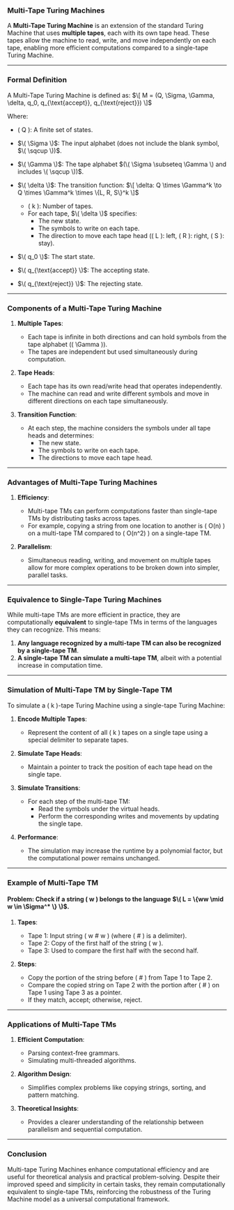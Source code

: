 ### **Multi-Tape Turing Machines**

A **Multi-Tape Turing Machine** is an extension of the standard Turing Machine that uses **multiple tapes**, each with its own tape head. These tapes allow the machine to read, write, and move independently on each tape, enabling more efficient computations compared to a single-tape Turing Machine.

---

### **Formal Definition**

A Multi-Tape Turing Machine is defined as:
$\[
M = (Q, \Sigma, \Gamma, \delta, q_0, q_{\text{accept}}, q_{\text{reject}})
\]$

Where:
- \( Q \): A finite set of states.
- $\( \Sigma \)$: The input alphabet (does not include the blank symbol, $\( \sqcup \))$.
- $\( \Gamma \)$: The tape alphabet $(\( \Sigma \subseteq \Gamma \) and includes \( \sqcup \))$.
- $\( \delta \)$: The transition function:
  $\[
  \delta: Q \times \Gamma^k \to Q \times \Gamma^k \times \{L, R, S\}^k
  \]$
  - \( k \): Number of tapes.
  - For each tape, $\( \delta \)$ specifies:
    - The new state.
    - The symbols to write on each tape.
    - The direction to move each tape head (\( L \): left, \( R \): right, \( S \): stay).

- $\( q_0 \)$: The start state.
- $\( q_{\text{accept}} \)$: The accepting state.
- $\( q_{\text{reject}} \)$: The rejecting state.

---

### **Components of a Multi-Tape Turing Machine**

1. **Multiple Tapes**:
   - Each tape is infinite in both directions and can hold symbols from the tape alphabet (\( \Gamma \)).
   - The tapes are independent but used simultaneously during computation.

2. **Tape Heads**:
   - Each tape has its own read/write head that operates independently.
   - The machine can read and write different symbols and move in different directions on each tape simultaneously.

3. **Transition Function**:
   - At each step, the machine considers the symbols under all tape heads and determines:
     - The new state.
     - The symbols to write on each tape.
     - The directions to move each tape head.

---

### **Advantages of Multi-Tape Turing Machines**

1. **Efficiency**:
   - Multi-tape TMs can perform computations faster than single-tape TMs by distributing tasks across tapes.
   - For example, copying a string from one location to another is \( O(n) \) on a multi-tape TM compared to \( O(n^2) \) on a single-tape TM.

2. **Parallelism**:
   - Simultaneous reading, writing, and movement on multiple tapes allow for more complex operations to be broken down into simpler, parallel tasks.

---

### **Equivalence to Single-Tape Turing Machines**

While multi-tape TMs are more efficient in practice, they are computationally **equivalent** to single-tape TMs in terms of the languages they can recognize. This means:

1. **Any language recognized by a multi-tape TM can also be recognized by a single-tape TM**.
2. **A single-tape TM can simulate a multi-tape TM**, albeit with a potential increase in computation time.

---

### **Simulation of Multi-Tape TM by Single-Tape TM**

To simulate a \( k \)-tape Turing Machine using a single-tape Turing Machine:

1. **Encode Multiple Tapes**:
   - Represent the content of all \( k \) tapes on a single tape using a special delimiter to separate tapes.

2. **Simulate Tape Heads**:
   - Maintain a pointer to track the position of each tape head on the single tape.

3. **Simulate Transitions**:
   - For each step of the multi-tape TM:
     - Read the symbols under the virtual heads.
     - Perform the corresponding writes and movements by updating the single tape.

4. **Performance**:
   - The simulation may increase the runtime by a polynomial factor, but the computational power remains unchanged.

---

### **Example of Multi-Tape TM**

#### Problem: Check if a string \( w \) belongs to the language $\( L = \{ww \mid w \in \Sigma^* \} \)$.

1. **Tapes**:
   - Tape 1: Input string \( w \# w \) (where \( \# \) is a delimiter).
   - Tape 2: Copy of the first half of the string \( w \).
   - Tape 3: Used to compare the first half with the second half.

2. **Steps**:
   - Copy the portion of the string before \( \# \) from Tape 1 to Tape 2.
   - Compare the copied string on Tape 2 with the portion after \( \# \) on Tape 1 using Tape 3 as a pointer.
   - If they match, accept; otherwise, reject.

---

### **Applications of Multi-Tape TMs**

1. **Efficient Computation**:
   - Parsing context-free grammars.
   - Simulating multi-threaded algorithms.

2. **Algorithm Design**:
   - Simplifies complex problems like copying strings, sorting, and pattern matching.

3. **Theoretical Insights**:
   - Provides a clearer understanding of the relationship between parallelism and sequential computation.

---

### **Conclusion**

Multi-tape Turing Machines enhance computational efficiency and are useful for theoretical analysis and practical problem-solving. Despite their improved speed and simplicity in certain tasks, they remain computationally equivalent to single-tape TMs, reinforcing the robustness of the Turing Machine model as a universal computational framework.
